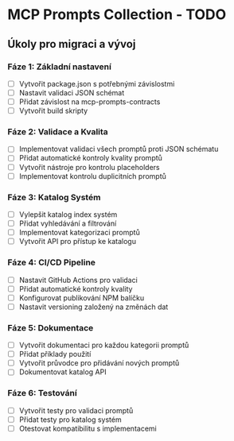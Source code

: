 # MCP Prompts Collection - TODO

## Úkoly pro migraci a vývoj

### Fáze 1: Základní nastavení
- [ ] Vytvořit package.json s potřebnými závislostmi
- [ ] Nastavit validaci JSON schémat
- [ ] Přidat závislost na mcp-prompts-contracts
- [ ] Vytvořit build skripty

### Fáze 2: Validace a Kvalita
- [ ] Implementovat validaci všech promptů proti JSON schématu
- [ ] Přidat automatické kontroly kvality promptů
- [ ] Vytvořit nástroje pro kontrolu placeholders
- [ ] Implementovat kontrolu duplicitních promptů

### Fáze 3: Katalog Systém
- [ ] Vylepšit katalog index systém
- [ ] Přidat vyhledávání a filtrování
- [ ] Implementovat kategorizaci promptů
- [ ] Vytvořit API pro přístup ke katalogu

### Fáze 4: CI/CD Pipeline
- [ ] Nastavit GitHub Actions pro validaci
- [ ] Přidat automatické kontroly kvality
- [ ] Konfigurovat publikování NPM balíčku
- [ ] Nastavit versioning založený na změnách dat

### Fáze 5: Dokumentace
- [ ] Vytvořit dokumentaci pro každou kategorii promptů
- [ ] Přidat příklady použití
- [ ] Vytvořit průvodce pro přidávání nových promptů
- [ ] Dokumentovat katalog API

### Fáze 6: Testování
- [ ] Vytvořit testy pro validaci promptů
- [ ] Přidat testy pro katalog systém
- [ ] Otestovat kompatibilitu s implementacemi 